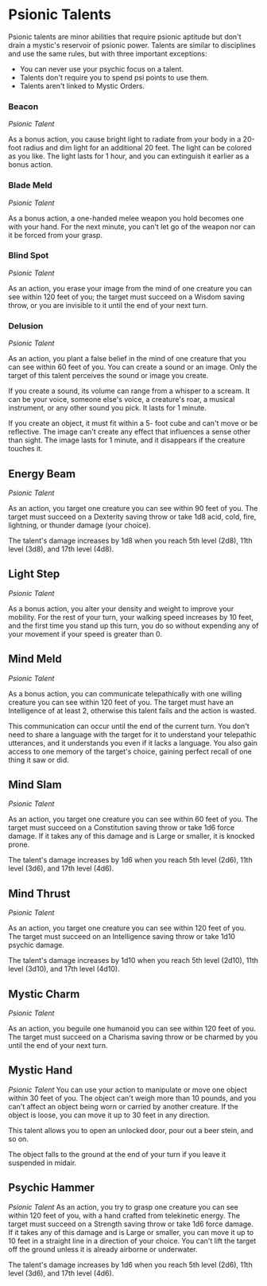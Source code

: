 # Psionic Talents
Psionic talents are minor abilities that require psionic aptitude but don't drain a mystic's reservoir of psionic power. Talents are similar to disciplines and use the same rules, but with three important exceptions:

* You can never use your psychic focus on a talent.
* Talents don't require you to spend psi points to use them.
* Talents aren't linked to Mystic Orders.

### Beacon
*Psionic Talent*

As a bonus action, you cause bright light to radiate from your body in a 20-foot radius and dim light for an additional 20 feet. The light can be colored as you like. The light lasts for 1 hour, and you can extinguish it earlier as a bonus action.

### Blade Meld
*Psionic Talent*

As a bonus action, a one-handed melee weapon you hold becomes one with your hand. For the next minute, you can't let go of the weapon nor can it be forced from your grasp.

### Blind Spot
*Psionic Talent*

As an action, you erase your image from the mind of one creature you can see within 120 feet of you; the target must succeed on a Wisdom saving throw, or you are invisible to it until the end of your next turn.

### Delusion
*Psionic Talent*

As an action, you plant a false belief in the mind of one creature that you can see within 60 feet of you. You can create a sound or an image. Only the target of this talent perceives the sound or image you create.

If you create a sound, its volume can range from a whisper to a scream. It can be your voice, someone else's voice, a creature's roar, a musical instrument, or any other sound you pick. It lasts for 1 minute.

If you create an object, it must fit within a 5- foot cube and can't move or be reflective. The image can't create any effect that influences a sense other than sight. The image lasts for 1 minute, and it disappears if the creature touches it.

## Energy Beam
*Psionic Talent*

As an action, you target one creature you can see within 90 feet of you. The target must succeed on a Dexterity saving throw or take 1d8 acid, cold, fire, lightning, or thunder damage (your choice).

The talent's damage increases by 1d8 when you reach 5th level (2d8), 11th level (3d8), and 17th level (4d8).

## Light Step
*Psionic Talent*

As a bonus action, you alter your density and weight to improve your mobility. For the rest of your turn, your walking speed increases by 10 feet, and the first time you stand up this turn, you do so without expending any of your movement if your speed is greater than 0.

## Mind Meld
*Psionic Talent*

As a bonus action, you can communicate telepathically with one willing creature you can see within 120 feet of you. The target must have an Intelligence of at least 2, otherwise this talent fails and the action is wasted.

This communication can occur until the end of the current turn. You don't need to share a language with the target for it to understand your telepathic utterances, and it understands you even if it lacks a language. You also gain access to one memory of the target's choice, gaining perfect recall of one thing it saw or did.

## Mind Slam
*Psionic Talent*

As an action, you target one creature you can see within 60 feet of you. The target must succeed on a Constitution saving throw or take 1d6 force damage. If it takes any of this damage and is Large or smaller, it is knocked prone.

The talent's damage increases by 1d6 when you reach 5th level (2d6), 11th level (3d6), and 17th level (4d6).

## Mind Thrust
*Psionic Talent*

As an action, you target one creature you can see within 120 feet of you. The target must succeed on an Intelligence saving throw or take 1d10 psychic damage.

The talent's damage increases by 1d10 when you reach 5th level (2d10), 11th level (3d10), and 17th level (4d10).

## Mystic Charm
*Psionic Talent*

As an action, you beguile one humanoid you can see within 120 feet of you. The target must succeed on a Charisma saving throw or be charmed by you until the end of your next turn.

## Mystic Hand
*Psionic Talent*
You can use your action to manipulate or move one object within 30 feet of you. The object can't weigh more than 10 pounds, and you can't affect an object being worn or carried by another creature. If the object is loose, you can move it up to 30 feet in any direction.

This talent allows you to open an unlocked door, pour out a beer stein, and so on.

The object falls to the ground at the end of your turn if you leave it suspended in midair.

## Psychic Hammer
*Psionic Talent*
As an action, you try to grasp one creature you can see within 120 feet of you, with a hand crafted from telekinetic energy. The target must succeed on a Strength saving throw or take 1d6 force damage. If it takes any of this damage and is Large or smaller, you can move it up to 10 feet in a straight line in a direction of your choice. You can't lift the target off the ground unless it is already airborne or underwater.

The talent's damage increases by 1d6 when you reach 5th level (2d6), 11th level (3d6), and 17th level (4d6).
